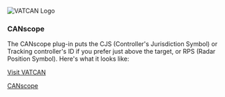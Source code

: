 ![VATCAN Logo](https://www.vatcan.ca/img/logo.png)

### CANscope

The CANscope plug-in puts the CJS (Controller's Jurisdiction Symbol) or Tracking controller's ID if you prefer just above the target, or RPS (Radar Position Symbol). Here's what it looks like:

[Visit VATCAN](https://vatcan.ca)

[CANscope](https://vatcan.ca/canscope)
